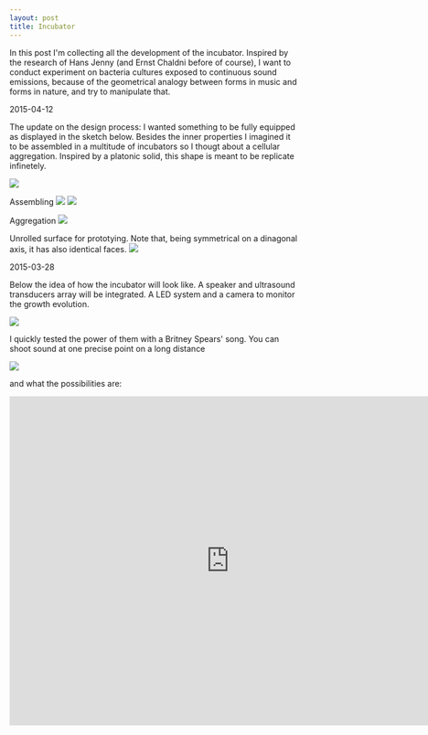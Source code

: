```yaml
---
layout: post
title: Incubator
---
```


In this post I'm collecting all the development of the incubator.
Inspired by the research of Hans Jenny (and Ernst Chaldni before of course), I want to conduct experiment on bacteria cultures exposed to continuous sound emissions, because of the geometrical analogy between forms in music and forms in nature, and try to manipulate that.

2015-04-12

The update on the design process: I wanted something to be fully equipped as displayed in the sketch below.
Besides the inner properties I imagined it to be assembled in a multitude of incubators so I thougt about a cellular aggregation. Inspired by a platonic solid, this shape is meant to be replicate infinetely.

<img src="https://dl.dropboxusercontent.com/u/16334624/20150412_incubator/Incubator-01.JPG">

Assembling
<img src="https://dl.dropboxusercontent.com/u/16334624/20150412_incubator/Incubator-02.JPG">
<img src="https://dl.dropboxusercontent.com/u/16334624/20150412_incubator/Incubator-03.JPG">

Aggregation
<img src="https://dl.dropboxusercontent.com/u/16334624/20150412_incubator/Incubator-04.JPG">

Unrolled surface for prototying. Note that, being symmetrical on a dinagonal axis, it has also identical faces.
<img src="https://dl.dropboxusercontent.com/u/16334624/120.JPG">


2015-03-28

Below the idea of how the incubator will look like.
A speaker and ultrasound transducers array will be integrated. A LED system and a camera to monitor the growth evolution. 

<img src="https://dl.dropboxusercontent.com/u/16334624/Incubator.JPG">

I quickly tested the power of them with a Britney Spears' song. You can shoot sound at one precise point on a long distance

<img src="https://dl.dropboxusercontent.com/u/16334624/120.JPG">

and what the possibilities are:

<iframe width="768" height="576" src="https://www.youtube.com/embed/SdX01XRhb_4" frameborder="0" allowfullscreen></iframe>
